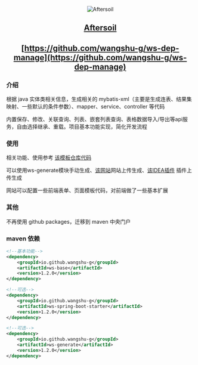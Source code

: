 <center>

![Aftersoil](https://avatars.githubusercontent.com/u/64077718)

## [Aftersoil](https://github.com/Aftersoil)

## [https://github.com/wangshu-g/ws-dep-manage](https://github.com/wangshu-g/ws-dep-manage)

</center>

### 介绍

根据 java 实体类相关信息，生成相关的 mybatis-xml（主要是生成连表、结果集映射、一些默认的条件参数）、mapper、service、controller 等代码

内置保存、修改、关联查询、列表、嵌套列表查询、表格数据导入/导出等api服务，自由选择继承、重载。项目基本功能实现，简化开发流程

### 使用

相关功能、使用参考 [该模板仓库代码](https://github.com/wangshu-g/ws-generate-test-example)

可以使用ws-generate模块手动生成、[该网站](https://www.望舒.com)网站上传生成、[该IDEA插件](https://plugins.jetbrains.com/embeddable/install/23060) 插件上传生成

网站可以配置一些前端表单、页面模板代码，对前端做了一些基本扩展

### 其他

不再使用 github packages，迁移到 maven 中央门户

### maven 依赖

``` xml
<!--基本功能-->
<dependency>
    <groupId>io.github.wangshu-g</groupId>
    <artifactId>ws-base</artifactId>
    <version>1.2.0</version>
</dependency>

<!--可选-->
<dependency>
    <groupId>io.github.wangshu-g</groupId>
    <artifactId>ws-spring-boot-starter</artifactId>
    <version>1.2.0</version>
</dependency>

<!--可选-->
<dependency>
    <groupId>io.github.wangshu-g</groupId>
    <artifactId>ws-generate</artifactId>
    <version>1.2.0</version>
</dependency>
```